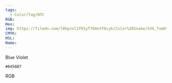 ```yaml
---
tags:
  - Color/Tag/NTC
RGB:
Hex:
img: https://filedn.com/l0hpzxl1f01yT7GHxtF8cyk/Color%20Snake/SVG_Tumb%20Mass%20No%20Name/6456B7.svg
CMYK:
HSL:
Name:
---
```

Blue Violet
```palette
#6456B7
```
RGB
